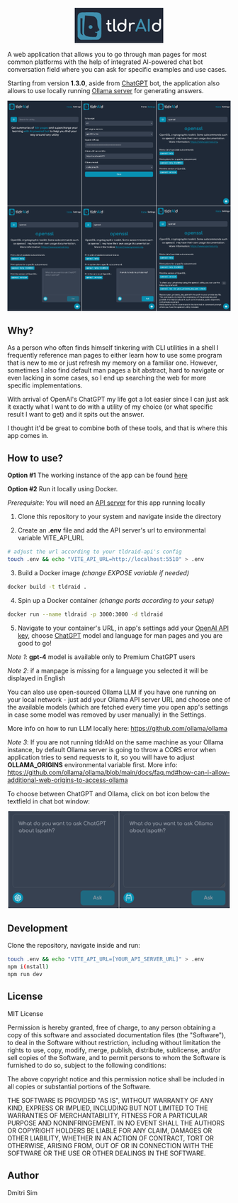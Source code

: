 <p align="center">
  <img width="200" src="/public/readme-logo.png" alt="app-logo" />
</p>

A web application that allows you to go through man pages for most common platforms with the help of integrated AI-powered chat bot conversation field where you can ask for specific examples and use cases.

Starting from version **1.3.0**, aside from [ChatGPT](https://chat.openai.com) bot, the application also allows to use locally running [Ollama server](https://github.com/ollama/ollama) for generating answers.

<img src="/public/tldraid-demo.png" alt="tldraid-demo-image" />

## Why?

As a person who often finds himself tinkering with CLI utilities in a shell I frequently reference man pages to either learn how to use some program that is new to me or just refresh my memory on a familiar one. However, sometimes I also find default man pages a bit abstract, hard to navigate or even lacking in some cases, so I end up searching the web for more specific implementations.

With arrival of OpenAI's ChatGPT my life got a lot easier since I can just ask it exactly what I want to do with a utility of my choice (or what specific result I want to get) and it spits out the answer.

I thought it'd be great to combine both of these tools, and that is where this app comes in.

## How to use?

**Option #1**
The working instance of the app can be found [here](https://tldraid.simlabs.dev)

**Option #2**
Run it locally using Docker.

_Prerequisite_:
You will need an [API server](https://github.com/simdima/tldraid-api) for this app running locally

1. Clone this repository to your system and navigate inside the directory

2. Create an **.env** file and add the API server's url to environmental variable VITE_API_URL

```sh
# adjust the url according to your tldraid-api's config
touch .env && echo "VITE_API_URL=http://localhost:5510" > .env
```

3. Build a Docker image _(change EXPOSE variable if needed)_

```sh
docker build -t tldraid .
```

4. Spin up a Docker container _(change ports according to your setup)_

```sh
docker run --name tldraid -p 3000:3000 -d tldraid
```

5. Navigate to your container's URL, in app's settings add your [OpenAI API key](https://platform.openai.com/account/api-keys), choose [ChatGPT](https://platform.openai.com/docs/guides/gpt) model</a> and language for man pages and you are good to go!

_Note 1_: **gpt-4** model is available only to Premium ChatGPT users

_Note 2_: if a manpage is missing for a language you selected it will be displayed in English

You can also use open-sourced Ollama LLM if you have one running on your local network - just add your Ollama API server URL and choose one of the available models (which are fetched every time you open app's settings in case some model was removed by user manually) in the Settings.

More info on how to run LLM locally here: https://github.com/ollama/ollama

_Note 3_: If you are not running tldrAId on the same machine as your Ollama instance, by default Ollama server is going to throw a CORS error when application tries to send requests to it, so you will have to adjust **OLLAMA_ORIGINS** environmental variable first. More info: https://github.com/ollama/ollama/blob/main/docs/faq.md#how-can-i-allow-additional-web-origins-to-access-ollama

To choose between ChatGPT and Ollama, click on bot icon below the textfield in chat bot window:

<p align="center">
  <img width="500" src="/public/bot-switch-image.png" alt="app-logo" />
</p>

## Development

Clone the repository, navigate inside and run:

```sh
touch .env && echo "VITE_API_URL=[YOUR_API_SERVER_URL]" > .env
npm i(nstall)
npm run dev
```

## License

MIT License

Permission is hereby granted, free of charge, to any person obtaining a copy
of this software and associated documentation files (the "Software"), to deal
in the Software without restriction, including without limitation the rights
to use, copy, modify, merge, publish, distribute, sublicense, and/or sell
copies of the Software, and to permit persons to whom the Software is
furnished to do so, subject to the following conditions:

The above copyright notice and this permission notice shall be included in all
copies or substantial portions of the Software.

THE SOFTWARE IS PROVIDED "AS IS", WITHOUT WARRANTY OF ANY KIND, EXPRESS OR
IMPLIED, INCLUDING BUT NOT LIMITED TO THE WARRANTIES OF MERCHANTABILITY,
FITNESS FOR A PARTICULAR PURPOSE AND NONINFRINGEMENT. IN NO EVENT SHALL THE
AUTHORS OR COPYRIGHT HOLDERS BE LIABLE FOR ANY CLAIM, DAMAGES OR OTHER
LIABILITY, WHETHER IN AN ACTION OF CONTRACT, TORT OR OTHERWISE, ARISING FROM,
OUT OF OR IN CONNECTION WITH THE SOFTWARE OR THE USE OR OTHER DEALINGS IN THE
SOFTWARE.

## Author

Dmitri Sim
